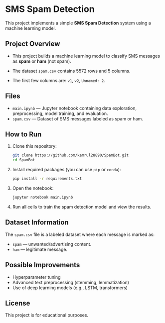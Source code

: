 # SMS Spam Detection

This project implements a simple **SMS Spam Detection** system using a machine learning model.

## Project Overview

- This project builds a machine learning model to classify SMS messages as **spam** or **ham** (not spam).

- The dataset `spam.csv` contains 5572 rows and 5 columns.  
- The first few columns are: `v1`, `v2`, `Unnamed: 2`.

## Files

- `main.ipynb` — Jupyter notebook containing data exploration, preprocessing, model training, and evaluation.  
- `spam.csv` — Dataset of SMS messages labeled as spam or ham.

## How to Run

1. Clone this repository:
    ```bash
    git clone https://github.com/kamrul28890/SpamBot.git
    cd SpamBot
    ```

2. Install required packages (you can use `pip` or `conda`):
    ```bash
    pip install -r requirements.txt
    ```

3. Open the notebook:
    ```bash
    jupyter notebook main.ipynb
    ```

4. Run all cells to train the spam detection model and view the results.

## Dataset Information

The `spam.csv` file is a labeled dataset where each message is marked as:
- `spam` — unwanted/advertising content.
- `ham` — legitimate message.

## Possible Improvements

- Hyperparameter tuning  
- Advanced text preprocessing (stemming, lemmatization)  
- Use of deep learning models (e.g., LSTM, transformers)

## License

This project is for educational purposes.
